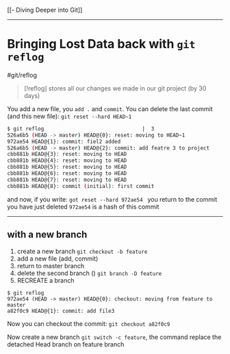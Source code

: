 
[[- Diving Deeper into Git]]


----
# Bringing Lost Data back with `git reflog`
#git/reflog
>[!reflog]
>stores all our changes we made in our git project (by 30 days)

You add a new file, you `add .` and  `commit`.
You can delete the last commit (and this new file):
		`git reset --hard HEAD~1`
		

```bash
$ git reflog                                |  3 
526a6b5 (HEAD -> master) HEAD@{0}: reset: moving to HEAD~1                                               
972ae54 HEAD@{1}: commit: fiel2 added                                                                    
526a6b5 (HEAD -> master) HEAD@{2}: commit: add featre 3 to project                                       
cbb881b HEAD@{3}: reset: moving to HEAD                                                                  
cbb881b HEAD@{4}: reset: moving to HEAD                                                                  
cbb881b HEAD@{5}: reset: moving to HEAD                                                                  
cbb881b HEAD@{6}: reset: moving to HEAD                                                                  
cbb881b HEAD@{7}: reset: moving to HEAD                                                                 
cbb881b HEAD@{8}: commit (initial): first commit               
```

and now, if you write:
`got reset --hard 972ae54 `
you return to the commit you have just deleted
`972ae54` is a hash of this commit

---
## with a new branch
1. create a new branch `git checkout -b feature`
2. add a new file (add, commit)
3. return to master branch
4. delete the second branch () `git branch -D feature `
5. RECREATE a branch                 
```
$ git reflog
972ae54 (HEAD -> master) HEAD@{0}: checkout: moving from feature to master                  
a82f0c9 HEAD@{1}: commit: add file3               
```

Now you can checkout the commit:
`git checkout a82f0c9`

Now create a new branch
`git switch -c feature`, the command replace the detached Head branch on feature branch






